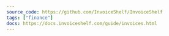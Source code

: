 ```yaml
---
source_code: https://github.com/InvoiceShelf/InvoiceShelf
tags: ["finance"]
docs: https://docs.invoiceshelf.com/guide/invoices.html
---
```

